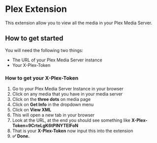 # Plex Extension

This extension allow you to view all the media in your Plex Media Server.

## How to get started

You will need the following two things:

- The URL of your Plex Media Server instance
- Your X-Plex-Token

### How to get your X-Plex-Token

1. Go to your Plex Media Server Instance in your browser
2. Click on any media that you have in your media server
3. Click on the **three dots** on media page
4. Click on **Get Info** in the dropdown menu
5. Click on **View XML**
6. This will open a new tab in your browser
7. Look at the URL, at the end you should see something like **X-Plex-Token=9CrteLgK6tPlNYTElFoN**
8. That is your **X-Plex-Token** now input this into the extension
9. **✅ Done.**
